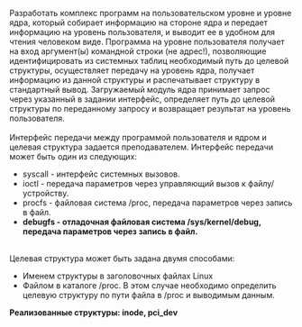 Разработать комплекс программ на пользовательском уровне и уровне ядра, который собирает информацию на стороне ядра и передает информацию на уровень пользователя, и выводит ее в удобном для чтения человеком виде. Программа на уровне пользователя получает на вход аргумент(ы) командной строки (не адрес!), позволяющие идентифицировать из системных таблиц необходимый путь до целевой структуры, осуществляет передачу на уровень ядра, получает информацию из данной структуры и распечатывает структуру в стандартный вывод. Загружаемый модуль ядра принимает запрос через указанный в задании интерфейс, определяет путь до целевой структуры по переданному запросу и возвращает результат на уровень пользователя.
<br><br>
Интерфейс передачи между программой пользователя и ядром и целевая структура задается преподавателем. Интерфейс передачи может быть один из следующих:
<ul>
<li>syscall - интерфейс системных вызовов.</li>
<li>ioctl - передача параметров через управляющий вызов к файлу/устройству.</li>
<li>procfs - файловая система /proc, передача параметров через запись в файл.</li>
<b><li>debugfs - отладочная файловая система /sys/kernel/debug, передача параметров через запись в файл.</li></b>
</ul>

<br>
Целевая структура может быть задана двумя способами:

<ul>
<li>Именем структуры в заголовочных файлах Linux</li>
<li>Файлом в каталоге /proc. В этом случае необходимо определить целевую структуру по пути файла в /proc и выводимым данным.</li>
</ul>

<b>Реализованные структуры: inode, pci_dev</b>
